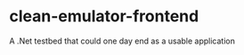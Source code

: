 clean-emulator-frontend
=======================

A .Net testbed that could one day end as a usable application
